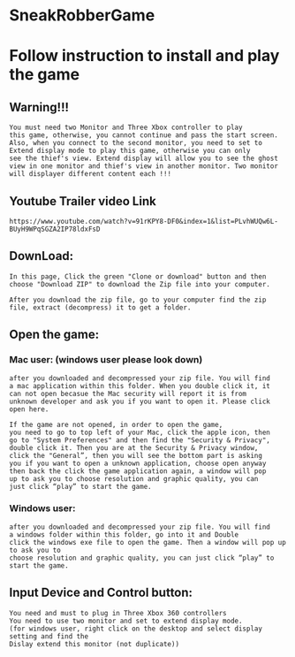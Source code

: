 # SneakRobberGame

# Follow instruction to install and play the game

## Warning!!! 

    You must need two Monitor and Three Xbox controller to play 
    this game, otherwise, you cannot continue and pass the start screen.
    Also, when you connect to the second monitor, you need to set to 
    Extend display mode to play this game, otherwise you can only 
    see the thief's view. Extend display will allow you to see the ghost
    view in one monitor and thief's view in another monitor. Two monitor 
    will displayer different content each !!!

## Youtube Trailer video Link
    https://www.youtube.com/watch?v=91rKPY8-DF0&index=1&list=PLvhWUQw6L-BUyH9WPqSGZA2IP78ldxFsD

## DownLoad:

    In this page, Click the green "Clone or download" button and then
    choose "Download ZIP" to download the Zip file into your computer.

    After you download the zip file, go to your computer find the zip
    file, extract (decompress) it to get a folder.

## Open the game:
### Mac user: (windows user please look down)
    after you downloaded and decompressed your zip file. You will find
    a mac application within this folder. When you double click it, it
    can not open becasue the Mac security will report it is from
    unknown developer and ask you if you want to open it. Please click
    open here.

    If the game are not opened, in order to open the game,
    you need to go to top left of your Mac, click the apple icon, then
    go to "System Preferences" and then find the "Security & Privacy",
    double click it. Then you are at the Security & Privacy window,
    click the "General”, then you will see the bottom part is asking
    you if you want to open a unknown application, choose open anyway
    then back the click the game application again, a window will pop
    up to ask you to choose resolution and graphic quality, you can
    just click “play” to start the game.
    
### Windows user:
    after you downloaded and decompressed your zip file. You will find
    a windows folder within this folder, go into it and Double
    click the windows exe file to open the game. Then a window will pop up to ask you to
    choose resolution and graphic quality, you can just click “play” to
    start the game.

## Input Device and Control button:
    You need and must to plug in Three Xbox 360 controllers
    You need to use two monitor and set to extend display mode.
    (for windows user, right click on the desktop and select display setting and find the 
    Dislay extend this monitor (not duplicate))











